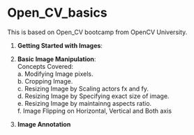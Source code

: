 # **Open_CV_basics**
This is based on Open_CV bootcamp from OpenCV University.

1. **Getting Started with Images**:
   
2. **Basic Image Manipulation**:  
   Concepts Covered:  
      a. Modifying Image pixels.  
      b. Cropping Image.  
      c. Resizing Image by Scaling actors fx and fy.  
      d. Resizing Image by Specifying exact size of image.  
      e. Resizing Image by maintainng aspects ratio.  
      f. Image Flipping on Horizontal, Vertical and Both axis
   
 3. **Image Annotation**
